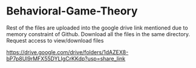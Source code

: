 # Behavioral-Game-Theory

Rest of the files are uploaded into the google drive link mentioned due to memory constraint of Github. Download all the files in the same directory.
Request access to view/download files

https://drive.google.com/drive/folders/1dAZEX8-bP7p8Ul9rMFX55DYLIgCrKKdp?usp=share_link
